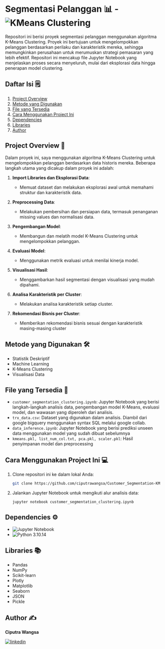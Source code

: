 # Segmentasi Pelanggan 📊 - ![KMeans Clustering](https://img.shields.io/badge/KMeans%20Clustering-FF9C00?style=for-the-badge&logo=google&logoColor=white)

Repositori ini berisi proyek segmentasi pelanggan menggunakan algoritma K-Means Clustering. Proyek ini bertujuan untuk mengelompokkan pelanggan berdasarkan perilaku dan karakteristik mereka, sehingga memungkinkan perusahaan untuk merumuskan strategi pemasaran yang lebih efektif. Repositori ini mencakup file Jupyter Notebook yang menjelaskan proses secara menyeluruh, mulai dari eksplorasi data hingga penerapan model clustering.

## Daftar Isi 🗒️
1. [Project Overview](#project-overview-)
2. [Metode yang Digunakan](#metode-yang-digunakan-)
3. [File yang Tersedia](#file-yang-tersedia-)
4. [Cara Menggunakan Project Ini](#cara-menggunakan-project-ini-)
5. [Dependencies](#dependencies-)
6. [Libraries](#libraries-)
7. [Author](#author-)

## Project Overview 📝

Dalam proyek ini, saya menggunakan algoritma K-Means Clustering untuk mengelompokkan pelanggan berdasarkan data historis mereka. Beberapa langkah utama yang dicakup dalam proyek ini adalah:

1. **Import Libraries dan Eksplorasi Data**:
    - Memuat dataset dan melakukan eksplorasi awal untuk memahami struktur dan karakteristik data.

2. **Preprocessing Data**:
    - Melakukan pembersihan dan persiapan data, termasuk penanganan missing values dan normalisasi data.

3. **Pengembangan Model**:
    - Membangun dan melatih model K-Means Clustering untuk mengelompokkan pelanggan.

4. **Evaluasi Model**:
    - Menggunakan metrik evaluasi untuk menilai kinerja model.

5. **Visualisasi Hasil**:
    - Menggambarkan hasil segmentasi dengan visualisasi yang mudah dipahami.

6. **Analisa Karakteristik per Cluster**:
    - Melakukan analisa karakteristik setiap cluster.

7. **Rekomendasi Bisnis per Cluster**:
    - Memberikan rekomendasi bisnis sesuai dengan karakteristik masing-masing cluster

## Metode yang Digunakan 🛠️

- Statistik Deskriptif
- Machine Learning
- K-Means Clustering
- Visualisasi Data

## File yang Tersedia 📂

- `customer_segmentation_clustering.ipynb`: Jupyter Notebook yang berisi langkah-langkah analisis data, pengembangan model K-Means, evaluasi model, dan wawasan yang diperoleh dari analisis.
- `trx_data.csv`: Dataset yang digunakan dalam analisis. Diambil dari google bigquery menggunakan syntax SQL melalui google collab.
- `data_inference.ipynb`: Jupyter Notebook yang berisi prediksi unseen data menggunakan model yang sudah dibuat sebelumnya
- `kmeans.pkl, list_num_col.txt, pca.pkl, scaler.pkl`: Hasil penyimpanan model dan preprocessing
  
## Cara Menggunakan Project Ini 💻

1. Clone repositori ini ke dalam lokal Anda:
    ```bash
    git clone https://github.com/ciputrawangsa/Customer_Segmentation-KMeansClustering.git
    ```

2. Jalankan Jupyter Notebook untuk mengikuti alur analisis data:
    ```bash
    jupyter notebook customer_segmentation_clustering.ipynb
    ```

## Dependencies ⚙️

- ![Jupyter Notebook](https://img.shields.io/badge/Made%20with-Jupyter-orange?style=for-the-badge&logo=Jupyter)
- ![Python](https://img.shields.io/badge/Python-3776AB?style=for-the-badge&logo=python&logoColor=white) 3.10.14

## Libraries 📚
- Pandas
- NumPy
- Scikit-learn
- Plotly
- Matplotlib
- Seaborn
- JSON
- Pickle

## Author ✍️
**Ciputra Wangsa**

[![linkedin](https://img.shields.io/badge/linkedin-0A66C2?style=for-the-badge&logo=linkedin&logoColor=white)](https://www.linkedin.com/in/ciputra-wangsa/)